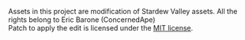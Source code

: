 Assets in this project are modification of Stardew Valley assets. All the rights belong to Eric Barone (ConcernedApe)<br>
Patch to apply the edit is licensed under the [MIT license](https://mit-license.org/).